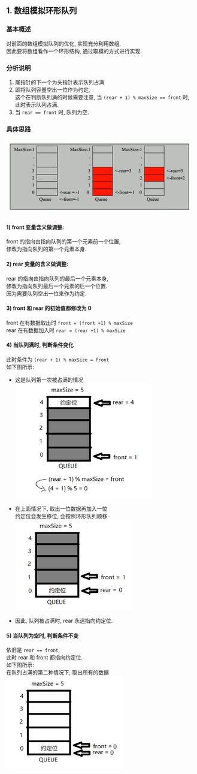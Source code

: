 ## 1. 数组模拟环形队列

### 基本概述
对前面的数组模拟队列的优化, 实现充分利用数组.  
因此要将数组看作一个环形结构, 通过取模的方式进行实现.

### 分析说明
1) 尾指针的下一个为头指针表示队列占满  
2) 即将队列容量空出一位作为约定,  
   这个在判断队列满的时候需要注意,
   当 `(rear + 1) % maxSize == front` 时,  
   此时表示队列占满.
3) 当 `rear == front` 时, 队列为空.

### 具体思路
![队列示意图](../99.images/2020-04-14-13-46-28.png)   

#### 1) front 变量含义做调整:  
front 的指向由指向队列的第一个元素前一个位置,   
修改为指向队列的第一个元素本身.

#### 2) rear 变量的含义做调整:  
rear 的指向由指向队列的最后一个元素本身,  
修改为指向队列最后一个元素的后一个位置.  
因为需要队列空出一位来作为约定.  

#### 3) front 和 rear 的初始值都修改为 0  
front 在有数据取出时 `front = (front +1) % maxSize`  
rear 在有数据加入时 `rear = (rear +1) % maxSize`  

#### 4) 当队列满时, 判断条件变化  
此时条件为 `(rear + 1) % maxSize = front`  
如下图所示:  
- 这是队列第一次被占满的情况  
![环形队列占满01](../99.images/2020-04-15-09-09-18.png)  
 
- 在上面情况下, 取出一位数据再加入一位  
   约定位会发生移位, 会按照环形队列顺移   
![环形队列占满02](../99.images/2020-04-15-11-13-22.png)

- 因此, 队列被占满时, rear 永远指向约定位.


#### 5) 当队列为空时, 判断条件不变   
依旧是 `rear == front`,  
此时 rear 和 front 都指向约定位.  
如下图所示:  
在队列占满的第二种情况下, 取出所有的数据  
![环形队列为空01](../99.images/2020-04-15-09-28-45.png)
